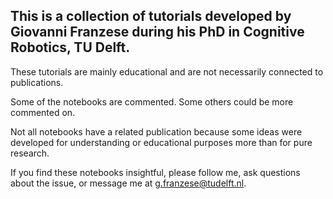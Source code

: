 ## This is a collection of tutorials developed by Giovanni Franzese during his PhD in Cognitive Robotics, TU Delft.
These tutorials are mainly educational and are not necessarily connected to publications. 

Some of the notebooks are commented. Some others could be more commented on. 

Not all notebooks have a related publication because some ideas were developed for understanding or educational purposes more than for pure research. 

If you find these notebooks insightful, please follow me, ask questions about the issue, or message me at g.franzese@tudelft.nl.  


 
